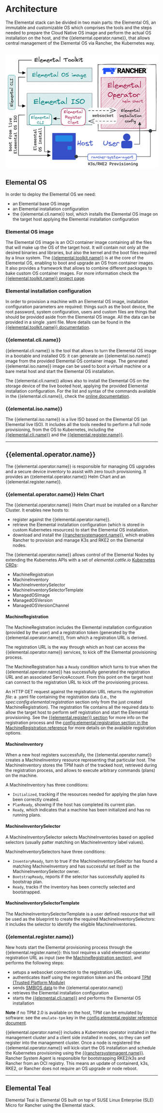 # Architecture

The Elemental stack can be divided in two main parts: the Elemental OS, an immutable and customizable OS which comprises the tools and the steps needed to prepare the Cloud Native OS image and perform the actual OS installation on the host, and the {{elemental.operator.name}}, that allows central management of the Elemental OS via Rancher, the Kubernetes way.

![Elemental Architecture](images/elemental-arch-v1.3_nobg.png)
----
## Elemental OS
In order to deploy the Elemental OS we need:

- an Elemental base OS image
- an Elemental installation configuration
- the {{elemental.cli.name}} tool, which installs the Elemental OS image on the target host applying the Elemental installation configuration

### Elemental OS image
The Elemental OS image is an OCI container image containing all the files that will make up the OS of the target host. It will contain not only all the desired binaries and libraries, but also the kernel and the boot files required by a linux system.
The [{{elemental.toolkit.name}}]({{elemental.toolkit.url}}) is at the core of the Elemental OS, enabling to boot and upgrade an OS from container images. It also provides a framework that allows to combine different packages to bake custom OS container images. For more information check the [{{elemental.toolkit.name}} project page]({{elemental.toolkit.url}}).

### Elemental installation configuration
In order to provision a machine with an Elemental OS image, installation configuration parameters are required: things such as the boot device, the root password, system configuration, users and custom files are things that should be provided aside from the Elemental OS image. All the data can be provided in a single .yaml file. More details can be found in the [{{elemental.toolkit.name}} documentation]({{elemental.toolkit.url}}).

### {{elemental.cli.name}}
{{elemental.cli.name}} is the tool that allows to turn the Elemental OS image in a bootable and installed OS: it can generate an {{elemental.iso.name}} image from the provided Elemental OS container image. The generated {{elemental.iso.name}} image can be used to boot a virtual machine or a bare metal host and start the Elemental OS installation.

The {{elemental.cli.name}} allows also to install the Elemental OS on the storage device of the live booted host, applying the provided Elemental installation configuration. For the list and syntax of the commands available in the {{elemental.cli.name}}, check the [online documentation]({{elemental.cli.url}}).

### {{elemental.iso.name}}
The {{elemental.iso.name}} is a live ISO based on the Elemental OS (an Elemental live ISO).
It includes all the tools needed to perform a full node provisioning, from the OS to Kubernetes, including the [{{elemental.cli.name}}](#elemental-cli) and the [{{elemental.register.name}}](#elemental-register).

----

## {{elemental.operator.name}}
The {{elemental.operator.name}} is responsible for managing OS upgrades and a secure device inventory to assist
with zero touch provisioning.
It provides an {{elemental.operator.name}} Helm Chart and an {{elemental.register.name}}.

### {{elemental.operator.name}} Helm Chart
The {{elemental.operator.name}} Helm Chart must be installed on a Rancher Cluster. It enables new hosts to:

- register against the {{elemental.operator.name}}.
- retrieve the Elemental installation configuration (which is stored in custom Kubernetes resources) to start the Elemental OS installation.
- download and install the [{{ranchersystemagent.name}}]({{ranchersystemagent.url}}), which enables Rancher to provision and manage K3s and RKE2 on the Elemental nodes.

The {{elemental.operator.name}} allows control of the Elemental Nodes by extending the Kubernetes APIs with a set of _elemental.cattle.io_ [Kubernetes CRDs](https://kubernetes.io/docs/tasks/extend-kubernetes/custom-resources/custom-resource-definitions/):

- MachineRegistration
- MachineInventory
- MachineInventorySelector
- MachineInventorySelectorTemplate
- ManagedOSImage
- ManagedOSVersion
- ManagedOSVersionChannel

#### MachineRegistration
The MachineRegistration includes the Elemental installation configuration (provided by the user) and a registration token (generated by the {{elemental.operator.name}}), from which a registration URL is derived.

The registration URL is the way through which an host can access the {{elemental.operator.name}} services, to kick off the Elemental provisioning process.

The MachineRegistration has a `Ready` condition which turns to true when the {{elemental.operator.name}} has successfully generated the registration URL and an associated ServiceAccount. From this point on the target host can connect to the registration URL to kick off the provisioning process.

An HTTP GET request against the registration URL returns the _registration file_: a .yaml file containing the registration data (i.e., the _spec:config:elemental:registration_ section only from the just created MachineRegistration).
The registration file contains all the required data to allow the target host to perform self registration and start the Elemental provisioning. See the [{{elemental.register}} section](#elemental-register-client) for more info on the registration process and the [config:elemental:registration section in the MachineRegistration reference](machineregistration-reference.md#configelementalregistration) for more details on the available registration options.


#### MachineInventory
When a new host registers successfully, the {{elemental.operator.name}} creates a MachineInventory resource representing that particular host.
The MachineInventory stores the TPM hash of the tracked host, retrieved during the registration process, and allows to execute arbitrary commands (plans) on the machine.

A MachineInventory has three conditions:

- `Initialized`, tracking if the resources needed for applying the plan have been correctly created.
- `PlanReady`, showing if the host has completed its current plan.
- `Ready`, which indicates that a machine has been initialized and has no running plans.

#### MachineInventorySelector
A MachineInventorySelector selects MachineInventories based on applied selectors (usually patter matching on MachineInventory label values).

MachineInventorySelectors have three conditions:

- `InventoryReady`, turn to true if the MachineInventorySelector has found a matching MachineInventory and has successful set itself as the MachineInventorySelector owner.
- `BootstrapReady`, reports if the selector has successfully applied its bootstrap plan.
- `Ready`, tracks if the inventory has been correctly selected and bootstrapped.

#### MachineInventorySelectorTemplate
The MachineInventorySelectorTemplate is a user defined resource that will be used as the blueprint to create the required MachineInventorySelectors: it includes the selector to identify the eligible MachineInventories.


### {{elemental.register.name}}
New hosts start the Elemental provisioning process through the {{elemental.register.name}}: this tool requires a valid elemental-operator registration URL as input (see the [MachineRegistration section](#machineregistration)), and performs the following steps:

- setups a websocket connection to the registration URL
- authenticates itself using the registration token and the onboard [TPM (Trusted Platform Module)](https://en.wikipedia.org/wiki/Trusted_Platform_Module)
- sends [SMBIOS data](smbios.md) to the {{elemental.operator.name}}
- retrieves the Elemental installation configuration
- starts the [{{elemental.cli.name}}](#elemental-cli) and performs the Elemental OS installation

**Note**
if no TPM 2.0 is available on the host, TPM can be emulated by software: see the `emulate-tpm` key in the [config.elemental.register reference document](machineregistration-reference.md#configelementalregistration).


{{elemental.operator.name}} includes a Kubernetes operator installed in the management cluster and a client
side installed in nodes, so they can self register into the management cluster. Once a node is
registered the {{elemental.operator.name}} will kick-start the OS installation and schedule the Kubernetes
provisioning using the [{{ranchersystemagent.name}}]({{ranchersystemagent.url}}).
Rancher System Agent is responsible for bootstrapping RKE2/k3s and Rancher from an OCI registry. This means
an update of containerd, k3s, RKE2, or Rancher does not require an OS upgrade
or node reboot.

----

## Elemental Teal

Elemental Teal is Elemental OS built on top of SUSE Linux Enterprise (SLE) Micro for Rancher using the Elemental stack.